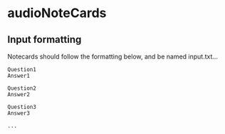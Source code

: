 # audioNoteCards

## Input formatting

Notecards should follow the formatting below, and be named input.txt...

	Question1
	Answer1

	Question2
	Answer2

	Question3
	Answer3

	...


